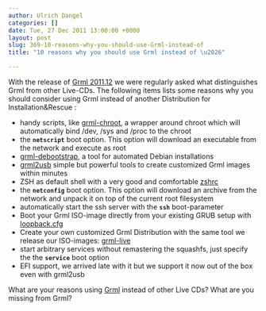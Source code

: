 ```yaml
---
author: Ulrich Dangel
categories: []
date: Tue, 27 Dec 2011 13:00:00 +0000
layout: post
slug: 369-10-reasons-why-you-should-use-Grml-instead-of
title: "10 reasons why you should use Grml instead of \u2026"

---
```

With the release of [Grml 2011\.12](https://grml.org/changelogs/README-grml-2011.12/?pk_campaign=blog&pk_kwd=10reasons) we were regularly asked what distinguishes Grml from other Live\-CDs. The following items lists some reasons why you should consider using Grml instead of another Distribution for Installation\&Rescue :
* handy scripts, like [grml\-chroot](https://grml.org/online-docs/grml-chroot.8.html), a wrapper around chroot which will automatically bind /dev, /sys and /proc to the chroot
* the **`netscript`** boot option. This option will download an executable from the network and execute as root
* [grml\-debootstrap](https://grml.org/grml-debootstrap/), a tool for automated Debian installations
* [grml2usb](https://grml.org/grml2usb/) simple but powerful tools to create customized Grml images within minutes
* ZSH as default shell with a very good and comfortable [zshrc](http://git.grml.org/f/grml-etc-core/etc/zsh/zshrc)
* the **`netconfig`** boot option. This option will download an archive from the network and unpack it on top of the current root filesystem
* automatically start the ssh server with the **`ssh`** boot\-parameter
* Boot your Grml ISO\-image directly from your existing GRUB setup with [loopback.cfg](http://www.supergrubdisk.org/wiki/Loopback.cfg)
* Create your own customized Grml Distribution with the same tool we release our ISO\-images: [grml\-live](https://grml.org/grml-live/)
* start arbitrary services without remastering the squashfs, just specify the the **`service`** boot option
* EFI support, we arrived late with it but we support it now out of the box even with grml2usb


What are your reasons using [Grml](https://grml.org/?pk_campaign=blog&pk_kwd=10reasons) instead of other Live CDs? What are you missing from Grml?
